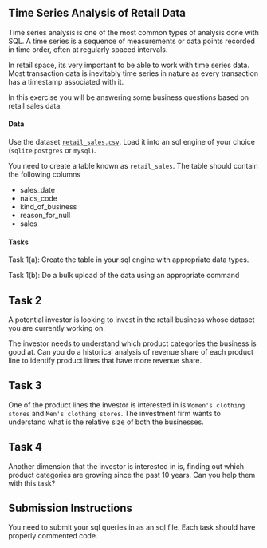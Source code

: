 ## Time Series Analysis of Retail Data

Time series analysis is one of the most common types of analysis done with SQL. A time series is a sequence of measurements or data points recorded in time order, often at regularly spaced intervals.

In retail space, its very important to be able to work with time series data. Most transaction data is inevitably time series in nature as every transaction has a timestamp associated with it.

In this exercise you will be answering some business questions based on retail sales data. 

#### Data 
Use the dataset [`retail_sales.csv`](retail_sales.csv). Load it into an sql engine of your choice (`sqlite`,`postgres` or `mysql`).

You need to create a table known as `retail_sales`. The table should contain the following columns

- sales_date 
- naics_code 
- kind_of_business 
- reason_for_null
- sales

#### Tasks

Task 1(a): Create the table in your sql engine with appropriate data types.

Task 1(b): Do a bulk upload of the data using an appropriate command

## Task 2
A potential investor is looking to invest in the retail business whose dataset you are currently working on.

The investor needs to understand which product categories the business is good at. Can you do a historical analysis of revenue share of each product line to identify product lines that have more revenue share.

## Task 3
One of the product lines the investor is interested in is `Women's clothing stores` and `Men's clothing stores`. The investment firm wants to understand what is the relative size of both the businesses.

## Task 4
Another dimension that the investor is interested in is, finding out which product categories are growing since the past 10 years. Can you help them with this task?

## Submission Instructions

You need to submit your sql queries in as an sql file. Each task should have properly commented code.